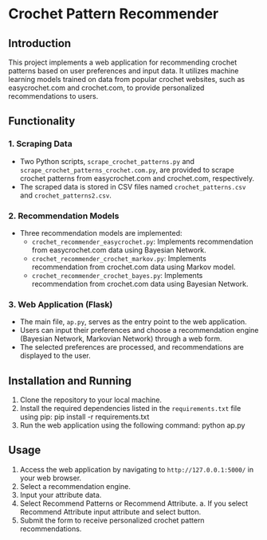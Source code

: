 # Crochet Pattern Recommender

## Introduction

This project implements a web application for recommending crochet patterns based on user preferences and input data. It utilizes machine learning models trained on data from popular crochet websites, such as easycrochet.com and crochet.com, to provide personalized recommendations to users.

## Functionality

### 1. Scraping Data

- Two Python scripts, `scrape_crochet_patterns.py` and `scrape_crochet_patterns_crochet.com.py`, are provided to scrape crochet patterns from easycrochet.com and crochet.com, respectively.
- The scraped data is stored in CSV files named `crochet_patterns.csv` and `crochet_patterns2.csv`.

### 2. Recommendation Models

- Three recommendation models are implemented:
  - `crochet_recommender_easycrochet.py`: Implements recommendation from easycrochet.com data using Bayesian Network.
  - `crochet_recommender_crochet_markov.py`: Implements recommendation from crochet.com data using Markov model.
  - `crochet_recommender_crochet_bayes.py`: Implements recommendation from crochet.com data using Bayesian Network.

### 3. Web Application (Flask)

- The main file, `ap.py`, serves as the entry point to the web application.
- Users can input their preferences and choose a recommendation engine (Bayesian Network, Markovian Network) through a web form.
- The selected preferences are processed, and recommendations are displayed to the user.

## Installation and Running

1. Clone the repository to your local machine.
2. Install the required dependencies listed in the `requirements.txt` file using pip: pip install -r requirements.txt
3. Run the web application using the following command: python ap.py


## Usage

1. Access the web application by navigating to `http://127.0.0.1:5000/` in your web browser.
2.  Select a recommendation engine.
3.  Input your attribute data.
4.  Select Recommend Patterns or Recommend Attribute.
      a.    If you select Recommend Attribute input attribute and select button.
6. Submit the form to receive personalized crochet pattern recommendations.
